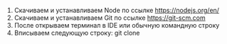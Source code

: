1) Скачиваем и устанавливаем Node по ссылке https://nodejs.org/en/
2) Скачиваем и устанавливаем Git по ссылке https://git-scm.com
3) После открываем терминал в IDE или обычную командную строку
4) Вписываем следующую строку:
       git clone 
